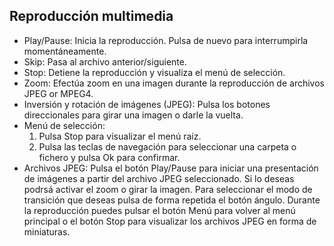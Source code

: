 ## Reproducción multimedia

* Play/Pause: Inicia la reproducción. Pulsa de nuevo para interrumpirla momentáneamente.
* Skip: Pasa al archivo anterior/siguiente.
* Stop: Detiene la reproducción y visualiza el menú de selección.
* Zoom: Efectúa zoom en una imagen durante la reproducción de archivos JPEG or MPEG4.
* Inversión y rotación de imágenes (JPEG): Pulsa los botones direccionales para girar una imagen o darle la vuelta.
* Menú de selección:
    1. Pulsa Stop para visualizar el menú raíz.
    2. Pulsa las teclas de navegación para seleccionar una carpeta o fichero y pulsa Ok para confirmar.
* Archivos JPEG: Pulsa el botón Play/Pause para iniciar una presentación de imágenes a partir del archivo JPEG seleccionado. Si lo deseas podrsá activar el zoom o girar la imagen. Para seleccionar el modo de transición que deseas pulsa de forma repetida el botón ángulo. Durante la reproducción puedes pulsar el botón Menú para volver al menú principal o el botón Stop para visualizar los archivos JPEG en forma de miniaturas.
